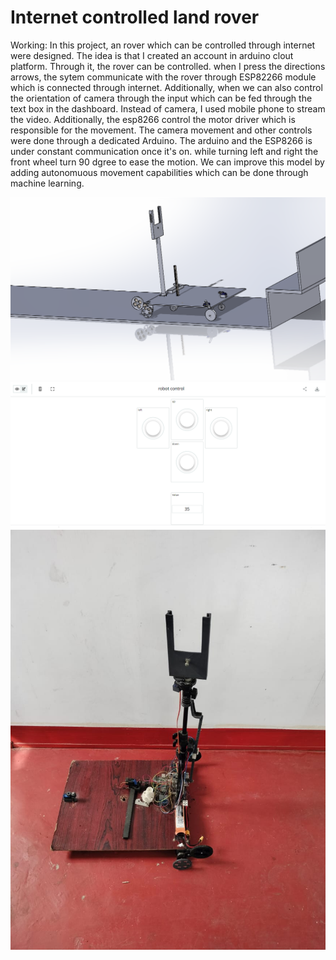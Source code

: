 # Internet controlled land rover

Working: In this project, an rover which can be controlled through internet were designed. The idea is that I created an account in arduino clout platform. Through it, the rover can be controlled. when I press the directions arrows, the sytem communicate with the rover through ESP82266 module which is connected through internet. Additionally, when we can also control the orientation of camera through the input which can be fed through the text box in the dashboard. Instead of camera, I used mobile phone to stream the video. Additionally, the esp8266 control the motor driver which is responsible for the movement. The camera movement and other controls were done through a dedicated Arduino. The arduino and the ESP8266 is under constant communication once it's on. while turning left and right the front wheel turn 90 dgree to ease the motion. 
We can improve this model by adding autonomuous movement capabilities which can be done through machine learning. 

![alt text](https://github.com/raj-akhil-1/Internet_controlled_land_rover/blob/main/Results/model.png)
![alt text](https://github.com/raj-akhil-1/Internet_controlled_land_rover/blob/main/Results/Screenshot%202023-05-03%20192956.png)
![alt text](https://github.com/raj-akhil-1/Internet_controlled_land_rover/blob/main/Results/WhatsApp%20Image%202023-05-04%20at%204.50.01%20AM.jpeg)


